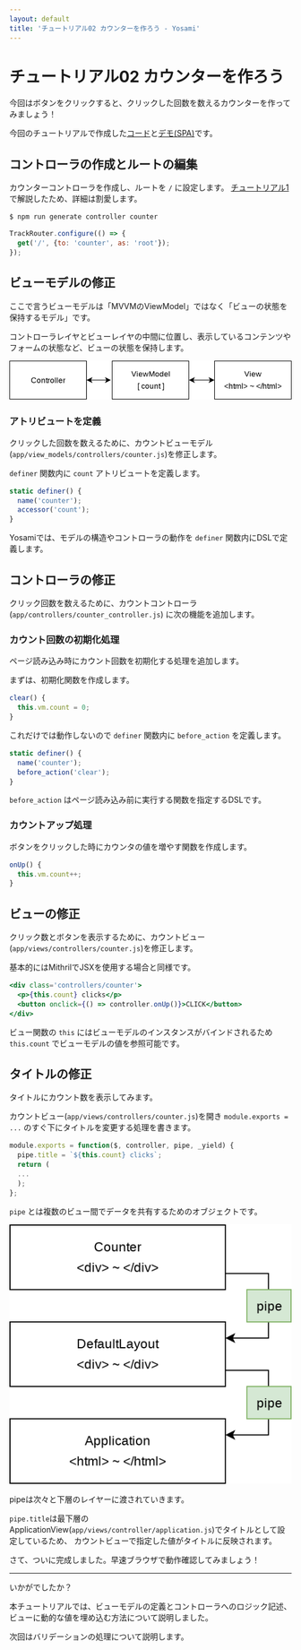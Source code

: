 ```yaml
---
layout: default
title: 'チュートリアル02 カウンターを作ろう - Yosami'
---
```


# チュートリアル02 カウンターを作ろう
今回はボタンをクリックすると、クリックした回数を数えるカウンターを作ってみましょう！

今回のチュートリアルで作成した[コード](https://github.com/yosami-framework/yosami-tutorial/tree/master/02_counter)と[デモ(SPA)](https://yosami-framework.github.io/demoes/02_counter/)です。

## コントローラの作成とルートの編集
カウンターコントローラを作成し、ルートを `/` に設定します。
[チュートリアル1](/ja/tutorials/01_hello_world)で解説したため、詳細は割愛します。

```shell
$ npm run generate controller counter
```

```javascript
TrackRouter.configure(() => {
  get('/', {to: 'counter', as: 'root'});
});
```

## ビューモデルの修正
ここで言うビューモデルは「MVVMのViewModel」ではなく「ビューの状態を保持するモデル」です。

コントローラレイヤとビューレイヤの中間に位置し、表示しているコンテンツやフォームの状態など、ビューの状態を保持します。

![ビューモデルのコンセプト](/assets/images/concepts/viewmodel.png)


### アトリビュートを定義
クリックした回数を数えるために、カウントビューモデル(`app/view_models/controllers/counter.js`)を修正します。

`definer` 関数内に `count` アトリビュートを定義します。

```javascript
static definer() {
  name('counter');
  accessor('count');
}
```

Yosamiでは、モデルの構造やコントローラの動作を `definer` 関数内にDSLで定義します。

## コントローラの修正
クリック回数を数えるために、カウントコントローラ (`app/controllers/counter_controller.js`) に次の機能を追加します。

### カウント回数の初期化処理
ページ読み込み時にカウント回数を初期化する処理を追加します。

まずは、初期化関数を作成します。

```javascript
clear() {
  this.vm.count = 0;
}
```

これだけでは動作しないので `definer` 関数内に `before_action` を定義します。

```javascript
static definer() {
  name('counter');
  before_action('clear');
}
```

`before_action` はページ読み込み前に実行する関数を指定するDSLです。

### カウントアップ処理
ボタンをクリックした時にカウンタの値を増やす関数を作成します。

```javascript
onUp() {
  this.vm.count++;
}
```

## ビューの修正
クリック数とボタンを表示するために、カウントビュー(`app/views/controllers/counter.js`)を修正します。

基本的にはMithrilでJSXを使用する場合と同様です。

```jsx
<div class='controllers/counter'>
  <p>{this.count} clicks</p>
  <button onclick={() => controller.onUp()}>CLICK</button>
</div>
```

ビュー関数の `this` にはビューモデルのインスタンスがバインドされるため `this.count` でビューモデルの値を参照可能です。

## タイトルの修正
タイトルにカウント数を表示してみます。

カウントビュー(`app/views/controllers/counter.js`)を開き `module.exports = ...` のすぐ下にタイトルを変更する処理を書きます。

```jsx
module.exports = function($, controller, pipe, _yield) {
  pipe.title = `${this.count} clicks`;
  return (
  ...
  );
};
```

`pipe` とは複数のビュー間でデータを共有するためのオブジェクトです。

![パイプのコンセプト](/assets/images/concepts/pipe.png)

pipeは次々と下層のレイヤーに渡されていきます。

`pipe.title`は最下層のApplicationView(`app/views/controller/application.js`)でタイトルとして設定しているため、
カウントビューで指定した値がタイトルに反映されます。

さて、ついに完成しました。早速ブラウザで動作確認してみましょう！

----
いかがでしたか？

本チュートリアルでは、ビューモデルの定義とコントローラへのロジック記述、ビューに動的な値を埋め込む方法について説明しました。

次回はバリデーションの処理について説明します。
